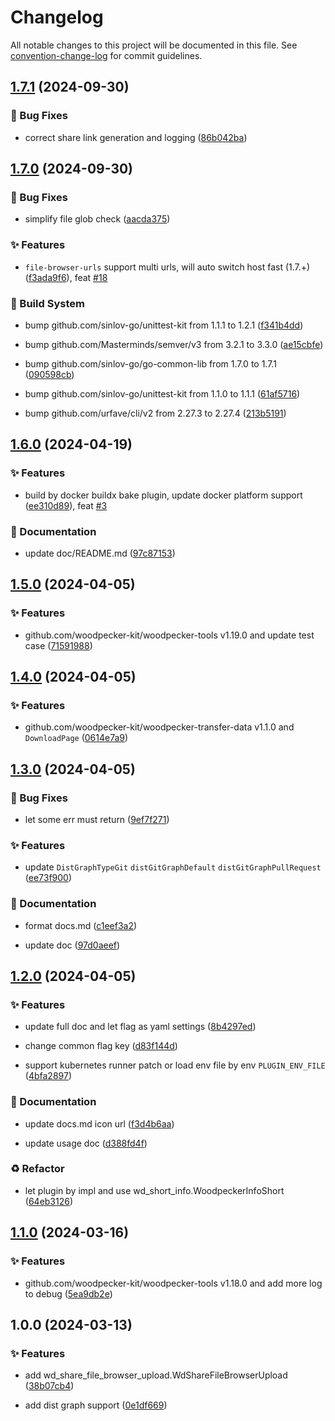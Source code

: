 # Changelog

All notable changes to this project will be documented in this file. See [convention-change-log](https://github.com/convention-change/convention-change-log) for commit guidelines.

## [1.7.1](https://github.com/woodpecker-kit/woodpecker-file-browser-upload/compare/1.7.0...v1.7.1) (2024-09-30)

### 🐛 Bug Fixes

* correct share link generation and logging ([86b042ba](https://github.com/woodpecker-kit/woodpecker-file-browser-upload/commit/86b042ba8ebd516ef5f5eca3391fc3e60201be84))

## [1.7.0](https://github.com/woodpecker-kit/woodpecker-file-browser-upload/compare/1.6.0...v1.7.0) (2024-09-30)

### 🐛 Bug Fixes

* simplify file glob check ([aacda375](https://github.com/woodpecker-kit/woodpecker-file-browser-upload/commit/aacda3756c9bf29e72ae3db933de88720bd31dd3))

### ✨ Features

* `file-browser-urls` support multi urls, will auto switch host fast (1.7.+) ([f3ada9f6](https://github.com/woodpecker-kit/woodpecker-file-browser-upload/commit/f3ada9f62e2891be1ac747e8608c5d51896a3f96)), feat [#18](https://github.com/woodpecker-kit/woodpecker-file-browser-upload/issues/18)

### 👷‍ Build System

* bump github.com/sinlov-go/unittest-kit from 1.1.1 to 1.2.1 ([f341b4dd](https://github.com/woodpecker-kit/woodpecker-file-browser-upload/commit/f341b4dd4e663f2d823ad39907aae6c14c26208e))

* bump github.com/Masterminds/semver/v3 from 3.2.1 to 3.3.0 ([ae15cbfe](https://github.com/woodpecker-kit/woodpecker-file-browser-upload/commit/ae15cbfeff29f5ded0cb961d233a79029a3a5cf3))

* bump github.com/sinlov-go/go-common-lib from 1.7.0 to 1.7.1 ([090598cb](https://github.com/woodpecker-kit/woodpecker-file-browser-upload/commit/090598cbb1ac157d64e126591d700022c3b6d4be))

* bump github.com/sinlov-go/unittest-kit from 1.1.0 to 1.1.1 ([61af5716](https://github.com/woodpecker-kit/woodpecker-file-browser-upload/commit/61af5716211f255a707f93d6cb0146f1e8647d81))

* bump github.com/urfave/cli/v2 from 2.27.3 to 2.27.4 ([213b5191](https://github.com/woodpecker-kit/woodpecker-file-browser-upload/commit/213b519162b9bb61988b1aefe275e5398da38180))

## [1.6.0](https://github.com/woodpecker-kit/woodpecker-file-browser-upload/compare/1.5.0...v1.6.0) (2024-04-19)

### ✨ Features

* build by docker buildx bake plugin, update docker platform support ([ee310d89](https://github.com/woodpecker-kit/woodpecker-file-browser-upload/commit/ee310d89fc11ed73e9ac9c947130c96684c9856f)), feat [#3](https://github.com/woodpecker-kit/woodpecker-file-browser-upload/issues/3)

### 📝 Documentation

* update doc/README.md ([97c87153](https://github.com/woodpecker-kit/woodpecker-file-browser-upload/commit/97c8715331327f638ba81bdb50475f7f25d40501))

## [1.5.0](https://github.com/woodpecker-kit/woodpecker-file-browser-upload/compare/1.4.0...v1.5.0) (2024-04-05)

### ✨ Features

* github.com/woodpecker-kit/woodpecker-tools v1.19.0 and update test case ([71591988](https://github.com/woodpecker-kit/woodpecker-file-browser-upload/commit/715919881be9ce07adbad64fbd7a154f4a0c077c))

## [1.4.0](https://github.com/woodpecker-kit/woodpecker-file-browser-upload/compare/1.3.0...v1.4.0) (2024-04-05)

### ✨ Features

* github.com/woodpecker-kit/woodpecker-transfer-data v1.1.0 and `DownloadPage` ([0614e7a9](https://github.com/woodpecker-kit/woodpecker-file-browser-upload/commit/0614e7a911469389fc6b5ab9db8a4bc2c2b458d0))

## [1.3.0](https://github.com/woodpecker-kit/woodpecker-file-browser-upload/compare/1.2.0...v1.3.0) (2024-04-05)

### 🐛 Bug Fixes

* let some err must return ([9ef7f271](https://github.com/woodpecker-kit/woodpecker-file-browser-upload/commit/9ef7f271f0369c7720cb0f9b20602b08cf25ac05))

### ✨ Features

* update `DistGraphTypeGit` `distGitGraphDefault` `distGitGraphPullRequest` ([ee73f900](https://github.com/woodpecker-kit/woodpecker-file-browser-upload/commit/ee73f900148864609ae981ed8e8213e698dd198a))

### 📝 Documentation

* format docs.md ([c1eef3a2](https://github.com/woodpecker-kit/woodpecker-file-browser-upload/commit/c1eef3a2b0bebb63d2b77f24b97bc03d77d7a173))

* update doc ([97d0aeef](https://github.com/woodpecker-kit/woodpecker-file-browser-upload/commit/97d0aeeffe229694eb7eadc412f6c1acd6dc167a))

## [1.2.0](https://github.com/woodpecker-kit/woodpecker-file-browser-upload/compare/1.1.0...v1.2.0) (2024-04-05)

### ✨ Features

* update full doc and let flag as yaml settings ([8b4297ed](https://github.com/woodpecker-kit/woodpecker-file-browser-upload/commit/8b4297edb35e8ed1ba000adcfe2337da89fe288c))

* change common flag key ([d83f144d](https://github.com/woodpecker-kit/woodpecker-file-browser-upload/commit/d83f144d2e1bc93e64d398fa9a732b89c091d547))

* support kubernetes runner patch or load env file by env `PLUGIN_ENV_FILE` ([4bfa2897](https://github.com/woodpecker-kit/woodpecker-file-browser-upload/commit/4bfa289734389df076accec469f7d4967d4e66ca))

### 📝 Documentation

* update docs.md icon url ([f3d4b6aa](https://github.com/woodpecker-kit/woodpecker-file-browser-upload/commit/f3d4b6aa59ff4320ebdbba6df3b6dce8ca45c8bc))

* update usage doc ([d388fd4f](https://github.com/woodpecker-kit/woodpecker-file-browser-upload/commit/d388fd4f4188f2221dabb6ad2a78f5f76d0a41ae))

### ♻ Refactor

* let plugin by impl and use wd_short_info.WoodpeckerInfoShort ([64eb3126](https://github.com/woodpecker-kit/woodpecker-file-browser-upload/commit/64eb3126514392153b0d95d3b6f5869afb2397ff))

## [1.1.0](https://github.com/woodpecker-kit/woodpecker-file-browser-upload/compare/1.0.0...v1.1.0) (2024-03-16)

### ✨ Features

* github.com/woodpecker-kit/woodpecker-tools v1.18.0 and add more log to debug ([5ea9db2e](https://github.com/woodpecker-kit/woodpecker-file-browser-upload/commit/5ea9db2eef7e3cae86589d37ec9daacbdb88a548))

## 1.0.0 (2024-03-13)

### ✨ Features

* add wd_share_file_browser_upload.WdShareFileBrowserUpload ([38b07cb4](https://github.com/woodpecker-kit/woodpecker-file-browser-upload/commit/38b07cb445518e7b96ad11c06a1c164e9d4d51b2))

* add dist graph support ([0e1df669](https://github.com/woodpecker-kit/woodpecker-file-browser-upload/commit/0e1df6698162a00ea85cbb0633c1733bf70dc49d))
